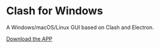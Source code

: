 # Clash for Windows

A Windows/macOS/Linux GUI based on Clash and Electron.

[Download the APP](https://github.com/xxf185/clash_for_windows_cn/releases)
